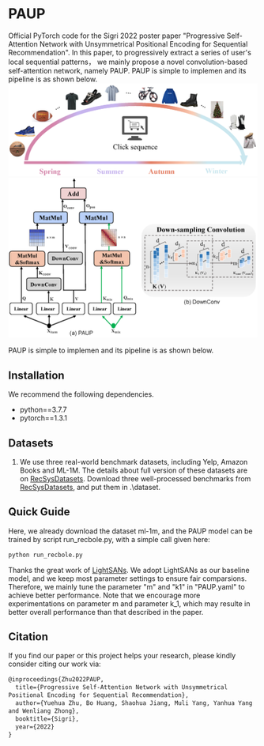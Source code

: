 # PAUP
Official PyTorch code for the Sigri 2022 poster paper "Progressive Self-Attention Network with Unsymmetrical Positional Encoding for Sequential Recommendation". In this paper, to progressively extract a series of user's local sequential patterns， we mainly propose a novel convolution-based self-attention network, namely PAUP. PAUP is simple to implemen and its pipeline is as shown below.
<img src="https://github.com/YuehuaZhu/PAUP/blob/main/pic/illustration.png" width="745" alt="illustration"/><img src="https://github.com/YuehuaZhu/PAUP/blob/main/pic/framework.png" width="745" alt="pipline"/>

PAUP is simple to implemen and its pipeline is as shown below.


## Installation
We recommend the following dependencies.
- python==3.7.7
- pytorch==1.3.1


## Datasets
1. We use three real-world benchmark datasets, including Yelp, Amazon Books and ML-1M. The details about full version of these datasets are on [RecSysDatasets](https://github.com/RUCAIBox/RecSysDatasets). Download three well-processed benchmarks from [RecSysDatasets](https://github.com/RUCAIBox/RecSysDatasets), and put them in .\dataset.

## Quick Guide
Here, we already download the dataset ml-1m, and the PAUP model can be trained by script run_recbole.py, with a simple call given here:
```bash
python run_recbole.py 
```
Thanks the great work of  [LightSANs](https://github.com/RUCAIBox/LightSANs). We adopt LightSANs as our baseline model, and we keep most parameter settings to ensure fair comparsions. Therefore, we mainly tune the parameter "m" and "k1" in "PAUP.yaml" to achieve better performance. Note that we encourage more experimentations on parameter m and parameter k_1, which may resulte in better overall performance than that described in the paper.

## Citation

If you find our paper or this project helps your research, please kindly consider citing our work via:
```
@inproceedings{Zhu2022PAUP,
  title={Progressive Self-Attention Network with Unsymmetrical Positional Encoding for Sequential Recommendation},
  author={Yuehua Zhu, Bo Huang, Shaohua Jiang, Muli Yang, Yanhua Yang and Wenliang Zhong},
  booktitle={Sigri},
  year={2022}
}
```

 
